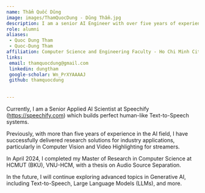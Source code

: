 ```yaml
---
name: Thẩm Quốc Dũng
image: images/ThamQuocDung - Dũng Thẩm.jpg
description: I am a senior AI Engineer with over five years of experience developing AI solutions in the industry. My research topics include Audio Source Separation, Text-to-Speech, and Generative AI.
role: alumni
aliases:
 - Quoc Dung Tham
 - Quoc-Dung Tham
affiliation: Computer Science and Engineering Faculty - Ho Chi Minh City University of Technology (HCMUT), VNU-HCM
links:
 email: thamquocdung@gmail.com
 linkedin: dungtham
 google-scholar: Wn_PrXYAAAAJ
 github: thamquocdung
 
 
---
```


Currently, I am a Senior Applied AI Scientist at Speechify (https://speechify.com) which builds perfect human-like Text-to-Speech systems.

Previously, with more than five years of experience in the AI field, I have successfully delivered research solutions for industry applications, particularly in Computer Vision and Video Highlighting for streamers.

In April 2024, I completed my Master of Research in Computer Science at HCMUT (BKU), VNU-HCM, with a thesis on Audio Source Separation.

In the future, I will continue exploring advanced topics in Generative AI, including Text-to-Speech, Large Language Models (LLMs), and more.
